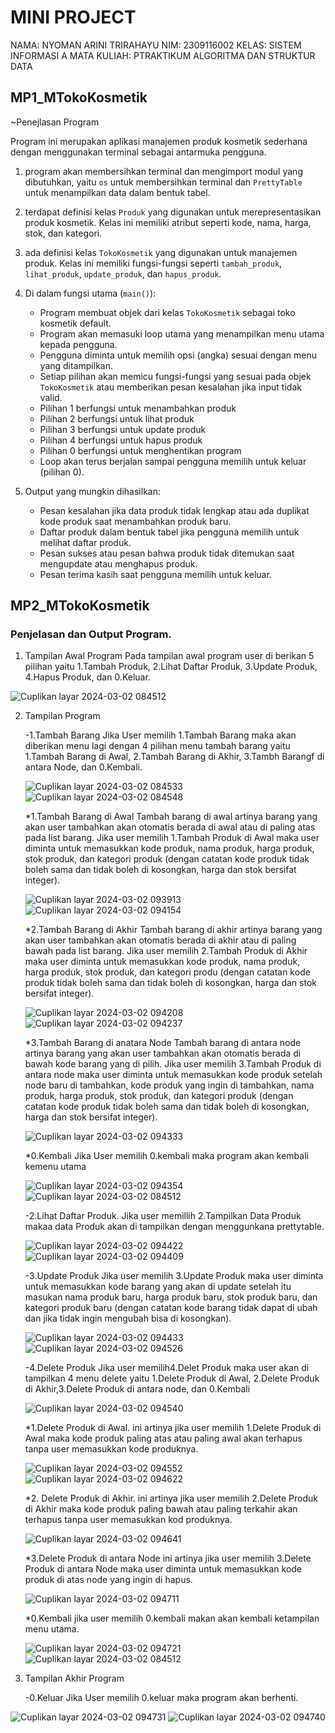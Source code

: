 # MINI PROJECT
NAMA: NYOMAN ARINI TRIRAHAYU
NIM: 2309116002
KELAS: SISTEM INFORMASI A
MATA KULIAH: PTRAKTIKUM ALGORITMA DAN STRUKTUR DATA

## MP1_MTokoKosmetik
~Penejlasan Program

Program ini merupakan aplikasi manajemen produk kosmetik sederhana dengan menggunakan terminal sebagai antarmuka pengguna. 

1.  program akan membersihkan terminal dan mengimport modul yang dibutuhkan, yaitu `os` untuk membersihkan terminal dan `PrettyTable` untuk menampilkan data dalam bentuk tabel.

2. terdapat definisi kelas `Produk` yang digunakan untuk merepresentasikan produk kosmetik. Kelas ini memiliki atribut seperti kode, nama, harga, stok, dan kategori.

3. ada definisi kelas `TokoKosmetik` yang digunakan untuk manajemen produk. Kelas ini memiliki fungsi-fungsi seperti `tambah_produk`, `lihat_produk`, `update_produk`, dan `hapus_produk`.

4. Di dalam fungsi utama (`main()`):
   - Program membuat objek dari kelas `TokoKosmetik` sebagai toko kosmetik default.
   - Program akan memasuki loop utama yang menampilkan menu utama kepada pengguna.
   - Pengguna diminta untuk memilih opsi (angka) sesuai dengan menu yang ditampilkan.
   - Setiap pilihan akan memicu fungsi-fungsi yang sesuai pada objek `TokoKosmetik` atau memberikan pesan kesalahan jika input tidak valid.
   - Pilihan 1 berfungsi untuk menambahkan produk
   - Pilihan 2 berfungsi untuk lihat produk
   -  Pilihan 3 berfungsi untuk update produk
   -  Pilihan 4 berfungsi untuk hapus produk
   -  Pilihan 0 berfungsi untuk menghentikan program
   - Loop akan terus berjalan sampai pengguna memilih untuk keluar (pilihan 0).

5. Output yang mungkin dihasilkan:
   - Pesan kesalahan jika data produk tidak lengkap atau ada duplikat kode produk saat menambahkan produk baru.
   - Daftar produk dalam bentuk tabel jika pengguna memilih untuk melihat daftar produk.
   - Pesan sukses atau pesan bahwa produk tidak ditemukan saat mengupdate atau menghapus produk.
   - Pesan terima kasih saat pengguna memilih untuk keluar.

## MP2_MTokoKosmetik

### Penjelasan dan Output Program.


1. Tampilan Awal Program
   Pada tampilan awal program user di berikan 5 pilihan yaitu 1.Tambah Produk, 2.Lihat Daftar Produk, 3.Update Produk, 4.Hapus Produk, dan 0.Keluar.

   
![Cuplikan layar 2024-03-02 084512](https://github.com/nyomanarinit/MP1_MTokoKosmetik/assets/145880551/9f0e108f-0843-4a3c-a6fa-d754153e7db7)



2. Tampilan Program
   
   -1.Tambah Barang
   Jika User memilih 1.Tambah Barang maka akan diberikan menu lagi dengan 4 pilihan menu tambah barang yaitu 1.Tambah Barang di Awal, 2.Tambah Barang di Akhir, 3.Tambh Barangf di antara Node, dan 0.Kembali.

   
   ![Cuplikan layar 2024-03-02 084533](https://github.com/nyomanarinit/MP1_MTokoKosmetik/assets/145880551/bc5e9916-9a0f-4b13-a857-5a108d6df60a)
   ![Cuplikan layar 2024-03-02 084548](https://github.com/nyomanarinit/MP1_MTokoKosmetik/assets/145880551/1d439f35-5760-484e-b0b9-8c5bad777f44)

   

      *1.Tambah Barang di Awal
         Tambah barang di awal artinya barang yang akan user tambahkan akan otomatis berada di awal atau di paling atas pada list barang. Jika user memilih 1.Tambah Produk di Awal maka user diminta untuk memasukkan kode produk, nama produk, harga produk, stok produk, dan kategori produk (dengan catatan kode produk tidak boleh sama dan tidak boleh di kosongkan, harga dan stok bersifat integer).

   ![Cuplikan layar 2024-03-02 093913](https://github.com/nyomanarinit/MP1_MTokoKosmetik/assets/145880551/eae60162-08ed-4ebd-b446-0457cf24ed77)
   ![Cuplikan layar 2024-03-02 094154](https://github.com/nyomanarinit/MP1_MTokoKosmetik/assets/145880551/ff0eecd7-a006-42a1-ba2a-7751fa5b7c9f)


      *2.Tambah Barang di Akhir
         Tambah barang di akhir artinya barang yang akan user tambahkan akan otomatis berada di akhir atau di paling bawah pada list barang. Jika user memilih 2.Tambah Produk di Akhir maka user diminta untuk memasukkan kode produk, nama produk, harga produk, stok produk, dan kategori produ (dengan catatan kode produk tidak boleh sama dan tidak boleh di kosongkan, harga dan stok bersifat integer).

   ![Cuplikan layar 2024-03-02 094208](https://github.com/nyomanarinit/MP1_MTokoKosmetik/assets/145880551/dabd1b46-5a45-402e-8ddc-717c3ee4f4d8)
   ![Cuplikan layar 2024-03-02 094237](https://github.com/nyomanarinit/MP1_MTokoKosmetik/assets/145880551/595a3ae1-d6ea-40c0-a0b5-1a8baf2a0e81)



      *3.Tambah Barang di anatara Node
         Tambah barang di antara node artinya barang yang akan user tambahkan akan otomatis berada di bawah kode barang yang di pilih. Jika user memilih 3.Tambah Produk di antara node maka user diminta untuk memasukkan kode produk setelah node baru di tambahkan,  kode produk yang ingin di tambahkan, nama produk, harga produk, stok produk, dan kategori produk (dengan catatan kode produk tidak boleh sama dan tidak boleh di kosongkan, harga dan stok bersifat integer).

   ![Cuplikan layar 2024-03-02 094333](https://github.com/nyomanarinit/MP1_MTokoKosmetik/assets/145880551/3d0a451e-2a32-4e01-aa4b-1ff03035720e)


      *0.Kembali
      Jika User memilih 0.kembali maka program akan kembali kemenu utama

   ![Cuplikan layar 2024-03-02 094354](https://github.com/nyomanarinit/MP1_MTokoKosmetik/assets/145880551/76dc538d-f5e3-4883-9efa-dc8a6e4dcbfe)
   ![Cuplikan layar 2024-03-02 084512](https://github.com/nyomanarinit/MP1_MTokoKosmetik/assets/145880551/a05b2206-e0f4-416e-b07b-3f0d49c79070)



   -2.Lihat Daftar Produk.
      Jika user memillih 2.Tampilkan Data Produk makaa data Produk akan di tampilkan dengan menggunkana prettytable.
      
   ![Cuplikan layar 2024-03-02 094422](https://github.com/nyomanarinit/MP1_MTokoKosmetik/assets/145880551/17d9ac89-bbf6-45ab-80d6-ecbeb8f5fce7)
   ![Cuplikan layar 2024-03-02 094409](https://github.com/nyomanarinit/MP1_MTokoKosmetik/assets/145880551/f5737672-d555-4be4-aaf3-654cfe78ea67)

   -3.Update Produk
      Jika user memilih 3.Update Produk maka user diminta untuk memasukkan kode barang yang akan di update setelah itu masukan nama produk baru, harga produk baru, stok produk baru, dan kategori produk baru (dengan catatan kode barang tidak dapat di ubah dan jika tidak ingin mengubah bisa di kosongkan).
      
   ![Cuplikan layar 2024-03-02 094433](https://github.com/nyomanarinit/MP1_MTokoKosmetik/assets/145880551/8716e135-2e89-4fe8-b55c-9bee8c5d9196)
   ![Cuplikan layar 2024-03-02 094526](https://github.com/nyomanarinit/MP1_MTokoKosmetik/assets/145880551/6e52e2bd-9169-4306-bc00-f770e060d3f2)


   -4.Delete Produk
      Jika user memilih4.Delet Produk maka user akan di tampilkan 4 menu delete yaitu 1.Delete Produk di Awal, 2.Delete Produk di Akhir,3.Delete Produk di antara node, dan 0.Kembali

   ![Cuplikan layar 2024-03-02 094540](https://github.com/nyomanarinit/MP1_MTokoKosmetik/assets/145880551/1a4e9f07-4457-4dca-b070-58f16231c985)


      *1.Delete Produk di Awal.
      ini artinya jika user memilih 1.Delete Produk di Awal maka kode produk paling atas atau paling awal akan terhapus tanpa user memasukkan kode produknya.

   ![Cuplikan layar 2024-03-02 094552](https://github.com/nyomanarinit/MP1_MTokoKosmetik/assets/145880551/4d045a49-f274-4ecf-9f49-d5eb43da4d5c)
   ![Cuplikan layar 2024-03-02 094622](https://github.com/nyomanarinit/MP1_MTokoKosmetik/assets/145880551/a7530c68-0c00-48d1-9cfb-8a5a8d59d3cc)

      *2. Delete Produk di Akhir.
      ini artinya jika user memilih 2.Delete Produk di Akhir maka kode produk paling bawah atau paling terkahir akan terhapus tanpa user memasukkan kod produknya.

      ![Cuplikan layar 2024-03-02 094641](https://github.com/nyomanarinit/MP1_MTokoKosmetik/assets/145880551/2c708128-ab5e-4b61-abb1-3fbba4d795b5)


     *3.Delete Produk di antara Node
      ini artinya jika user memilih 3.Delete Produk di antara Node maka user diminta untuk memasukkan kode produk di atas node yang ingin di hapus.
      
      ![Cuplikan layar 2024-03-02 094711](https://github.com/nyomanarinit/MP1_MTokoKosmetik/assets/145880551/97c5c3c4-45d5-4aa0-bf83-d902c156bb15)



      *0.Kembali
      jika user memilih 0.kembali makan akan kembali ketampilan menu utama.

      ![Cuplikan layar 2024-03-02 094721](https://github.com/nyomanarinit/MP1_MTokoKosmetik/assets/145880551/26b34c11-9603-4ea1-86a8-7adb47853bde)
      ![Cuplikan layar 2024-03-02 084512](https://github.com/nyomanarinit/MP1_MTokoKosmetik/assets/145880551/ac99b0ad-3c98-42c0-8ff0-4bbc03a0a1d2)



3. Tampilan Akhir Program
   
   -0.Keluar
   Jika User memilih 0.keluar maka program akan berhenti.

![Cuplikan layar 2024-03-02 094731](https://github.com/nyomanarinit/MP1_MTokoKosmetik/assets/145880551/9f4bdf77-0b67-4449-8c7b-d3ccdb279af8)
![Cuplikan layar 2024-03-02 094740](https://github.com/nyomanarinit/MP1_MTokoKosmetik/assets/145880551/7e823d3e-427c-421f-80a1-6b0f3d63e68f)
